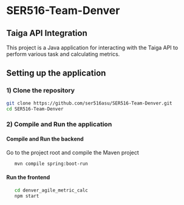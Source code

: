 # SER516-Team-Denver

## Taiga API Integration

This project is a Java application for interacting with the Taiga API to perform various task and calculating metrics.


## Setting up the application

### 1) Clone the repository


   ```bash
   git clone https://github.com/ser516asu/SER516-Team-Denver.git
   cd SER516-Team-Denver
   ```

### 2) Compile and Run the application

#### Compile and Run the backend
Go to the project root and compile the Maven project

```bash
   mvn compile spring:boot-run
   ```

#### Run the frontend


```bash
   cd denver_agile_metric_calc
   npm start
   ```

